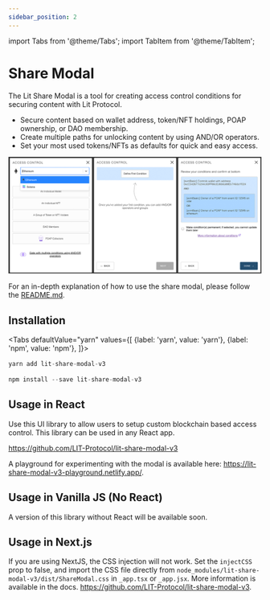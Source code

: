 ```yaml
---
sidebar_position: 2
---
```

import Tabs from '@theme/Tabs';
import TabItem from '@theme/TabItem';

# Share Modal

The Lit Share Modal is a tool for creating access control conditions for securing content with Lit Protocol.

- Secure content based on wallet address, token/NFT holdings, POAP ownership, or DAO membership.
- Create multiple paths for unlocking content by using AND/OR operators.
- Set your most used tokens/NFTs as defaults for quick and easy access.

![Share Modal Image](../../static/img/shareModalCover.png)

For an in-depth explanation of how to use the share modal, please follow the [README.md](https://github.com/LIT-Protocol/lit-share-modal-v3#readme).

## Installation

<Tabs
defaultValue="yarn"
values={[
{label: 'yarn', value: 'yarn'},
{label: 'npm', value: 'npm'},
]}>
<TabItem value="yarn">

```js
yarn add lit-share-modal-v3
```

</TabItem>
<TabItem value="npm">

```js
npm install --save lit-share-modal-v3
```
</TabItem>
</Tabs>

## Usage in React

Use this UI library to allow users to setup custom blockchain based access control. This library can be used in any React app.

https://github.com/LIT-Protocol/lit-share-modal-v3

A playground for experimenting with the modal is available here: https://lit-share-modal-v3-playground.netlify.app/.


## Usage in Vanilla JS (No React)

A version of this library without React will be available soon.

[//]: # (To use this library without React, you can use the following package, which wraps the react library up in vanilla JS.)

[//]: # ()
[//]: # (https://github.com/LIT-Protocol/lit-share-modal-v2-vanilla-js)

## Usage in Next.js

If you are using NextJS, the CSS injection will not work. Set the `injectCSS` prop to false, and import the CSS file directly from `node_modules/lit-share-modal-v3/dist/ShareModal.css` in `_app.tsx` or `_app.jsx`.
More information is available in the docs.  https://github.com/LIT-Protocol/lit-share-modal-v3.

